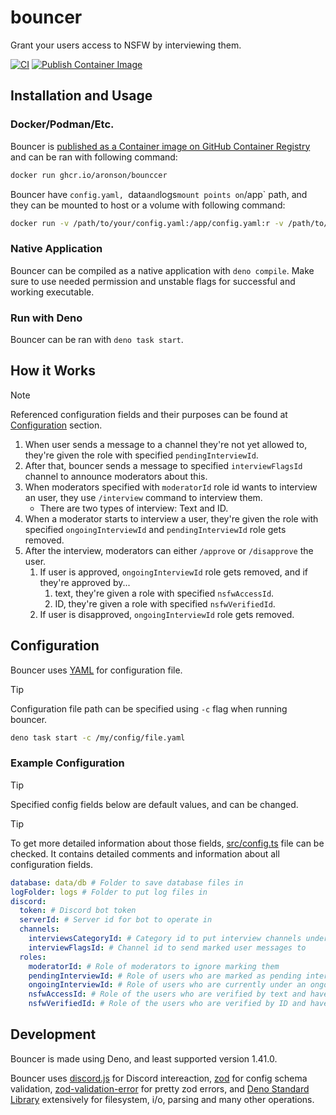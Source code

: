 # bouncer

Grant your users access to NSFW by interviewing them.

[![CI](https://github.com/aronson/bouncer/actions/workflows/ci.yaml/badge.svg)](https://github.com/aronson/bouncer/actions/workflows/ci.yaml)
[![Publish Container Image](https://github.com/aronson/bouncer/actions/workflows/cd.yaml/badge.svg)](https://github.com/aronson/bouncer/actions/workflows/cd.yaml)

## Installation and Usage

### Docker/Podman/Etc.

Bouncer is [published as a Container image on GitHub Container Registry](https://github.com/aronson/bouncer/pkgs/container/bouncer) and can be ran with following command:

```sh
docker run ghcr.io/aronson/bounccer
```

Bouncer have `config.yaml, `data`and`logs`mount points on`/app` path, and they can be mounted to host or a volume with following command:

```sh
docker run -v /path/to/your/config.yaml:/app/config.yaml:r -v /path/to/bouncer/data:/app/data -v /path/to/bouncer/logs:/app/logs ghcr.io/aronson/bouncer
```

### Native Application

Bouncer can be compiled as a native application with `deno compile`. Make sure to use needed permission and unstable flags for successful and working executable.

### Run with Deno

Bouncer can be ran with `deno task start`.

## How it Works

> [!NOTE]
>
> Referenced configuration fields and their purposes can be found at [Configuration](#configuration) section.

1. When user sends a message to a channel they're not yet allowed to, they're given the role with specified
   `pendingInterviewId`.
2. After that, bouncer sends a message to specified `interviewFlagsId` channel to announce moderators about this.
3. When moderators specified with `moderatorId` role id wants to interview an user, they use `/interview` command to
   interview them.
   - There are two types of interview: Text and ID.
4. When a moderator starts to interview a user, they're given the role with specified `ongoingInterviewId` and
   `pendingInterviewId` role gets removed.
5. After the interview, moderators can either `/approve` or `/disapprove` the user.
   1. If user is approved, `ongoingInterviewId` role gets removed, and if they're approved by...
      1. text, they're given a role with specified `nsfwAccessId`.
      2. ID, they're given a role with specified `nsfwVerifiedId`.
   2. If user is disapproved, `ongoingInterviewId` role gets removed.

## Configuration

Bouncer uses [YAML](https://yaml.org) for configuration file.

> [!TIP]
>
> Configuration file path can be specified using `-c` flag when running bouncer.
>
> ```sh
> deno task start -c /my/config/file.yaml
> ```

### Example Configuration

> [!TIP]
>
> Specified config fields below are default values, and can be changed.

> [!TIP]
>
> To get more detailed information about those fields, [src/config.ts](src/config.ts) file can be checked. It contains detailed comments and information about all configuration fields.

```yaml
database: data/db # Folder to save database files in
logFolder: logs # Folder to put log files in
discord:
  token: # Discord bot token
  serverId: # Server id for bot to operate in
  channels:
    interviewsCategoryId: # Category id to put interview channels under
    interviewFlagsId: # Channel id to send marked user messages to
  roles:
    moderatorId: # Role of moderators to ignore marking them
    pendingInterviewId: # Role of users who are marked as pending interview
    ongoingInterviewId: # Role of users who are currently under an ongoing interview
    nsfwAccessId: # Role of the users who are verified by text and have access to NSFW channels
    nsfwVerifiedId: # Role of the users who are verified by ID and have access to special NSFW channels
```

## Development

Bouncer is made using Deno, and least supported version 1.41.0.

Bouncer uses [discord.js](https://discord.js.org) for Discord intereaction, [zod](https://zod.dev) for config schema validation, [zod-validation-error](https://github.com/causaly/zod-validation-error) for pretty zod errors, and [Deno Standard Library](https://deno.land/std) extensively for filesystem, i/o, parsing and many other operations.
